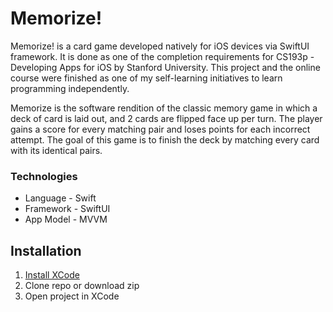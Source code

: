 # Memorize!

Memorize! is a card game developed natively for iOS devices via SwiftUI framework. It is done as one of the completion requirements for CS193p - Developing Apps for iOS by Stanford University. This project and the online course were finished as one of my self-learning initiatives to learn programming independently.

Memorize is the software rendition of the classic memory game in which a deck of card is laid out, and 2 cards are flipped face up per turn. The player gains a score for every matching pair and loses points for each incorrect attempt. The goal of this game is to finish the deck by matching every card with its identical pairs.

### Technologies

- Language - Swift
- Framework - SwiftUI
- App Model - MVVM

## Installation

1. [Install XCode](https://youtu.be/nqTcAzPS3oc?si=4Gtd238zqrOwmqwX)
2. Clone repo or download zip
3. Open project in XCode
